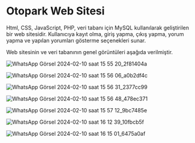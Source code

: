 # Otopark Web Sitesi

Html, CSS, JavaScript, PHP, veri tabanı için MySQL kullanılarak geliştirilen bir web sitesidir. Kullanıcıya kayıt olma, giriş yapma, çıkış yapma, yorum yapma ve yapılan yorumları gösterme seçenekleri sunar.  

Web sitesinin ve veri tabanının genel görüntüleri aşağıda verilmiştir.  

![WhatsApp Görsel 2024-02-10 saat 15 55 20_2f81404a](https://github.com/nnurrs/Otopark-Web-Sitesi/assets/96475696/5ea95d52-fb04-46a9-ab1d-add4a085101e)  

![WhatsApp Görsel 2024-02-10 saat 15 56 06_a0b2df4c](https://github.com/nnurrs/Otopark-Web-Sitesi/assets/96475696/69d76f23-e774-4428-913b-311767cc3771)  

![WhatsApp Görsel 2024-02-10 saat 15 56 31_2377cc99](https://github.com/nnurrs/Otopark-Web-Sitesi/assets/96475696/02f6f934-544c-4b15-8dc0-d36712785916)  

![WhatsApp Görsel 2024-02-10 saat 15 56 48_478ec371](https://github.com/nnurrs/Otopark-Web-Sitesi/assets/96475696/ba2f18b4-ea53-4e31-a195-b26088e301b8)  

![WhatsApp Görsel 2024-02-10 saat 15 57 12_9bc7485e](https://github.com/nnurrs/Otopark-Web-Sitesi/assets/96475696/ba6dc709-127e-40c5-85d3-773068ca6daf)  

![WhatsApp Görsel 2024-02-10 saat 16 12 39_10fbcb5f](https://github.com/nnurrs/Otopark-Web-Sitesi/assets/96475696/3c7ef479-189e-475e-847e-e1acacc4aedd)  

![WhatsApp Görsel 2024-02-10 saat 16 15 01_6475a0af](https://github.com/nnurrs/Otopark-Web-Sitesi/assets/96475696/7d12d059-3f94-46e5-97d2-d604d67a46ba)






